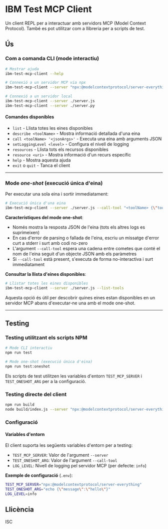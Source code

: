 # IBM Test MCP Client

Un client REPL per a interactuar amb servidors MCP (Model Context Protocol). També es pot utilitzar com a llibreria per a scripts de test.

## Ús

### Com a comanda CLI (mode interactiu)

```bash
# Mostrar ajuda
ibm-test-mcp-client --help

# Connexió a un servidor MCP via npx
ibm-test-mcp-client --server "npx:@modelcontextprotocol/server-everything"

# Connexió a un servidor local
ibm-test-mcp-client --server ./server.js
ibm-test-mcp-client --server ./server.py
```

#### Comandes disponibles
- `list` - Llista totes les eines disponibles
- `describe <toolName>` - Mostra informació detallada d'una eina
- `call <toolName> '<jsonArgs>'` - Executa una eina amb arguments JSON
- `setLoggingLevel <level>` - Configura el nivell de logging
- `resources` - Llista tots els recursos disponibles
- `resource <uri>` - Mostra informació d'un recurs específic
- `help` - Mostra aquesta ajuda
- `exit` o `quit` - Tanca el client

---

### Mode *one-shot* (execució única d'eina)

Per executar una sola eina i sortir immediatament:

```bash
# Execució única d'una eina
ibm-test-mcp-client --server ./server.js --call-tool "<toolName> {\"toolParam1\":\"toolParamValue1\", \"toolParam2\":\"toolParamValue2\"}"
```

**Característiques del mode one-shot**:
- Només mostra la resposta JSON de l'eina (tots els altres logs es suprimeixen)
- En cas d'error de parsing o fallada de l'eina, escriu un missatge d'error curt a stderr i surt amb codi no-zero
- L'argument `--call-tool` espera una cadena entre cometes que conté el nom de l'eina seguit d'un objecte JSON amb els paràmetres
- Si `--call-tool` està present, s'executa de forma no-interactiva i surt immediatament

**Consultar la llista d'eines disponibles**:
```bash
# Llistar totes les eines disponibles
ibm-test-mcp-client --server ./server.js --list-tools
```

Aquesta opció és útil per descobrir quines eines estan disponibles en un servidor MCP abans d'executar-ne una amb el mode one-shot.

---

## Testing

### Testing utilitzant els scripts NPM

```bash
# Mode CLI interactiu
npm run test

# Mode one-shot (execució única d'eina)
npm run test:oneshot
```

Els scripts de test utilitzen les variables d'entorn `TEST_MCP_SERVER` i `TEST_ONESHOT_ARG` per a la configuració.

### Testing directe del client

```bash
npm run build
node build/index.js --server "npx:@modelcontextprotocol/server-everything"
```

### Configuració

#### Variables d'entorn

El client suporta les següents variables d'entorn per a testing:

- `TEST_MCP_SERVER`: Valor de l'argument `--server`
- `TEST_ONESHOT_ARG`: Valor de l'argument `--call-tool`
- `LOG_LEVEL`: Nivell de logging pel servidor MCP (per defecte: `info`)

**Exemple de configuració** (`.env`):
```bash
TEST_MCP_SERVER="npx:@modelcontextprotocol/server-everything"
TEST_ONESHOT_ARG="echo {\"message\":\"hello\"}"
LOG_LEVEL=info
```

## Llicència

ISC

